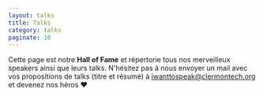 ```yaml
---
layout: talks
title: Talks
category: talks
paginate: 10
---
```


Cette page est notre **Hall of Fame** et répertorie tous nos merveilleux speakers
ainsi que leurs talks. N'hésitez pas à nous envoyer un mail avec vos propositions
de talks (titre et résumé) à
[iwanttospeak@clermontech.org](mailto:iwanttospeak@clermontech.org) et devenez
nos héros &hearts;
